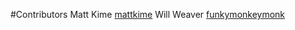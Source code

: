 #Contributors
Matt Kime [mattkime](http://www.github.com/mattkime)
Will Weaver [funkymonkeymonk](http://www.github.com/funkymonkeymonk)
